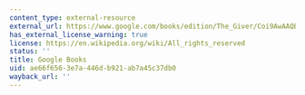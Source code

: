 ```yaml
---
content_type: external-resource
external_url: https://www.google.com/books/edition/The_Giver/Coi9AwAAQBAJ?hl=en&gbpv=1
has_external_license_warning: true
license: https://en.wikipedia.org/wiki/All_rights_reserved
status: ''
title: Google Books
uid: ae66f656-3e7a-446d-b921-ab7a45c37db0
wayback_url: ''
---
```

